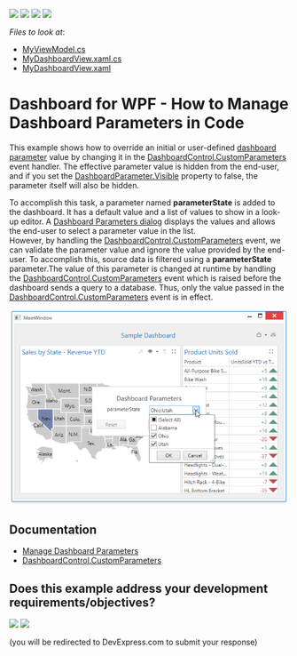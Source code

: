 <!-- default badges list -->
![](https://img.shields.io/endpoint?url=https://codecentral.devexpress.com/api/v1/VersionRange/134282817/18.1.3%2B)
[![](https://img.shields.io/badge/Open_in_DevExpress_Support_Center-FF7200?style=flat-square&logo=DevExpress&logoColor=white)](https://supportcenter.devexpress.com/ticket/details/T830592)
[![](https://img.shields.io/badge/📖_How_to_use_DevExpress_Examples-e9f6fc?style=flat-square)](https://docs.devexpress.com/GeneralInformation/403183)
[![](https://img.shields.io/badge/💬_Leave_Feedback-feecdd?style=flat-square)](#does-this-example-address-your-development-requirementsobjectives)
<!-- default badges end -->
<!-- default file list -->
*Files to look at*:

* [MyViewModel.cs](./cs/WPF_Dashboard_CustomParameters/ViewModels/MyViewModel.cs)
* [MyDashboardView.xaml.cs](./cs/WPF_Dashboard_CustomParameters/Views/MyDashboardView.xaml.cs)
* [MyDashboardView.xaml](./cs/WPF_Dashboard_CustomParameters/Views/MyDashboardView.xaml)

<!-- default file list end -->

# Dashboard for WPF - How to Manage Dashboard Parameters in Code 

This example shows how to override an initial or user-defined <a href="https://docs.devexpress.com/Dashboard/400012/building-the-designer-and-viewer-applications/wpf-viewer/manage-dashboard-parameters">dashboard parameter</a> value by changing it in the <a href="https://docs.devexpress.com/Dashboard/DevExpress.DashboardWpf.DashboardControl.CustomParameters">DashboardControl.CustomParameters</a> event handler. The effective parameter value is hidden from the end-user, and if you set the [DashboardParameter.Visible](https://docs.devexpress.com/Dashboard/DevExpress.DashboardCommon.DashboardParameter.Visible) property to false, the parameter itself will also be hidden.

To accomplish this task, a parameter named <strong>parameterState</strong> is added to the dashboard. It has a default value and a list of values to show in a look-up editor. A <a href="https://docs.devexpress.com/Dashboard/400012/building-the-designer-and-viewer-applications/wpf-viewer/manage-dashboard-parameters">Dashboard Parameters dialog</a> displays the values and allows the end-user to select a parameter value in the list.<br>However, by handling the <a href="https://docs.devexpress.com/Dashboard/DevExpress.DashboardWpf.DashboardControl.CustomParameters">DashboardControl.CustomParameters</a> event, we can validate the parameter value and ignore the value provided by the end-user. To accomplish this, source data is filtered using a <strong>parameterState </strong>parameter.The value of this parameter is changed at runtime by handling the <a href="https://docs.devexpress.com/Dashboard/DevExpress.DashboardWpf.DashboardControl.CustomParameters">DashboardControl.CustomParameters</a> event which is raised before the dashboard sends a query to a database. Thus, only the value passed in the <a href="https://docs.devexpress.com/Dashboard/DevExpress.DashboardWpf.DashboardControl.CustomParameters">DashboardControl.CustomParameters</a> event is in effect.<br>

![](https://github.com/DevExpress-Examples/wpf-dashboard-how-to-manage-dashboard-parameters-in-code/blob/18.1.3%2B/images/wpf-dashboard-how-to-manage-dashboard-parameters-in-code.png)

## Documentation

- [Manage Dashboard Parameters](https://docs.devexpress.com/Dashboard/400012/wpf-viewer/manage-dashboard-parameters)
- [DashboardControl.CustomParameters](https://docs.devexpress.com/Dashboard/DevExpress.DashboardWpf.DashboardControl.CustomParameters)
<!-- feedback -->
## Does this example address your development requirements/objectives?

[<img src="https://www.devexpress.com/support/examples/i/yes-button.svg"/>](https://www.devexpress.com/support/examples/survey.xml?utm_source=github&utm_campaign=wpf-dashboard-how-to-manage-dashboard-parameters-in-code&~~~was_helpful=yes) [<img src="https://www.devexpress.com/support/examples/i/no-button.svg"/>](https://www.devexpress.com/support/examples/survey.xml?utm_source=github&utm_campaign=wpf-dashboard-how-to-manage-dashboard-parameters-in-code&~~~was_helpful=no)

(you will be redirected to DevExpress.com to submit your response)
<!-- feedback end -->

